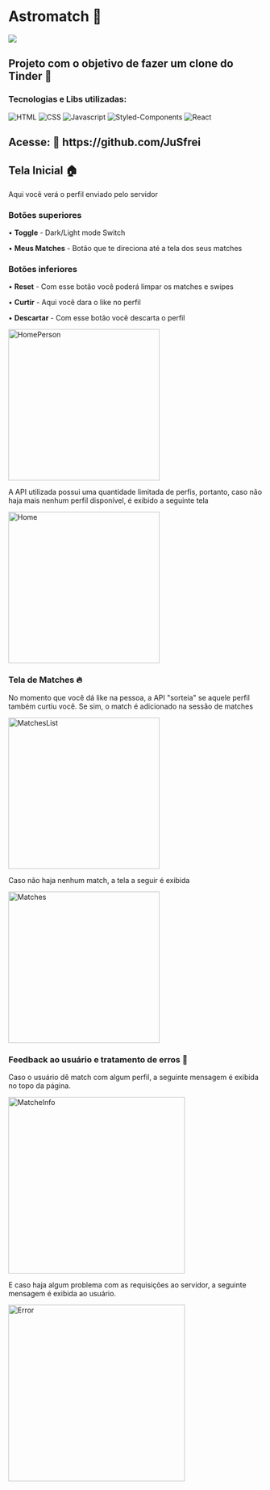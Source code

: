 <h1>Astromatch 💞</h1> <img src='http://ForTheBadge.com/images/badges/built-with-love.svg'/>

<h2>Projeto com o objetivo de fazer um clone do Tinder 👀</h2>

<h3>Tecnologias e Libs utilizadas:</h3>
<div>
  <img alt='HTML' src='https://img.shields.io/badge/HTML5-E34F26?style=for-the-badge&logo=html5&logoColor=white'/>
  <img alt='CSS' src='https://img.shields.io/badge/CSS3-1572B6?style=for-the-badge&logo=css3&logoColor=white'/>
  <img alt='Javascript' src='https://img.shields.io/badge/JavaScript-F7DF1E?style=for-the-badge&logo=javascript&logoColor=black'/>
  <img alt='Styled-Components' src='https://img.shields.io/badge/styled--components-DB7093?style=for-the-badge&logo=styled-components&logoColor=white'/>
  <img alt='React' src='https://img.shields.io/badge/React-20232A?style=for-the-badge&logo=react&logoColor=61DAFB'/>
</div>
<h2>Acesse: 🔗 https://github.com/JuSfrei</h2>

<h2>Tela Inicial 🏠</h2>

<p>Aqui você verá o perfil enviado pelo servidor</p>

<h3><strong>Botões superiores</strong></h3>
<p> • <strong>Toggle</strong> - Dark/Light mode Switch </p>
<p> • <strong>Meus Matches</strong> - Botão que te direciona até a tela dos seus matches </p>

<h3><strong>Botões inferiores</strong></h3>

<p> • <strong>Reset</strong> - Com esse botão você poderá limpar os matches e swipes</p>
<p> • <strong>Curtir</strong> - Aqui você dara o like no perfil</p>
<p> • <strong>Descartar</strong> - Com esse botão você descarta o perfil</p>

<img width="300" alt="HomePerson" src="https://user-images.githubusercontent.com/77923171/138764570-a3a846f4-f965-451f-bca5-9467f9a7c4e6.png">

<p>A API utilizada possui uma quantidade limitada de perfis, portanto, caso não haja mais nenhum perfil disponível, é exibido a seguinte tela</p>

<img width="300" alt="Home" src="https://user-images.githubusercontent.com/77923171/138765538-f93b6a3c-7757-4276-8433-3e593e7dac02.png">

<h3>Tela de Matches 🔥</h3>

<p>No momento que você dá like na pessoa, a API "sorteia" se aquele perfil também curtiu você. Se sim, o match é adicionado na sessão de matches</p>

<img width="300" alt="MatchesList" src="https://user-images.githubusercontent.com/77923171/138765899-74cec56b-fa4f-4092-9192-a42895a17df6.png">

<p>Caso não haja nenhum match, a tela a seguir é exibida</p>

<img width="300" alt="Matches" src="https://user-images.githubusercontent.com/77923171/138765998-e24ed4d5-bda6-4044-90c7-ca70340771a1.png">

<h3>Feedback ao usuário e tratamento de erros 🐛</h3>

Caso o usuário dê match com algum perfil, a seguinte mensagem é exibida no topo da página.

<img width="350" alt="MatcheInfo" src="https://user-images.githubusercontent.com/77923171/138766370-b280f216-7f05-41af-a86c-8ddfaca21785.png">

E caso haja algum problema com as requisições ao servidor, a seguinte mensagem é exibida ao usuário.

<img width="350" alt="Error" src="https://user-images.githubusercontent.com/77923171/138766369-2062530f-9015-4846-8d64-813c878f7d3c.png">
